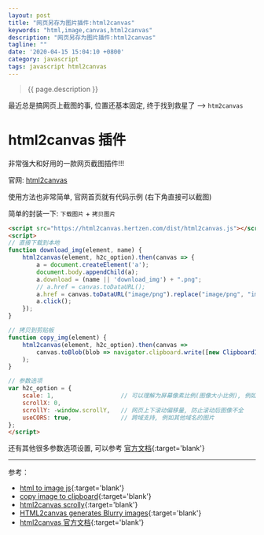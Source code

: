 ```yaml
---
layout: post
title: "网页另存为图片插件:html2canvas"
keywords: "html,image,canvas,html2canvas"
description: "网页另存为图片插件:html2canvas"
tagline: ""
date: '2020-04-15 15:04:10 +0800'
category: javascript
tags: javascript html2canvas
---
```

> {{ page.description }}

最近总是搞网页上截图的事, 位置还基本固定, 终于找到救星了 --> `htm2canvas` 

# html2canvas 插件

非常强大和好用的一款网页截图插件!!!

官网: [html2canvas](http://html2canvas.hertzen.com/) 

使用方法也非常简单, 官网首页就有代码示例 (右下角直接可以截图)

简单的封装一下: `下载图片` + `拷贝图片`
```html
<script src="https://html2canvas.hertzen.com/dist/html2canvas.js"></script>
<script>
// 直接下载到本地
function download_img(element, name) {
    html2canvas(element, h2c_option).then(canvas => {
        a = document.createElement('a');
        document.body.appendChild(a);
        a.download = (name || 'download_img') + ".png";
        // a.href = canvas.toDataURL();
        a.href = canvas.toDataURL("image/png").replace("image/png", "image/octet-stream");
        a.click();
    });
}

// 拷贝到剪贴板
function copy_img(element) {
    html2canvas(element, h2c_option).then(canvas =>
        canvas.toBlob(blob => navigator.clipboard.write([new ClipboardItem({'image/png': blob})]))
    );
}

// 参数选项
var h2c_option = {
    scale: 1,                   // 可以理解为屏幕像素比例(图像大小比例), 例如Mac Retina高清屏, 默认为:2
    scrollX: 0, 
    scrollY: -window.scrollY,   // 网页上下滚动偏移量, 防止滚动后图像不全
    useCORS: true,              // 跨域支持, 例如其他域名的图片
};
</script>
```

还有其他很多参数选项设置, 可以参考 [官方文档](https://html2canvas.hertzen.com/configuration){:target='blank'}

---
参考：
- [html to image js](https://stackoverflow.com/questions/10721884/render-html-to-an-image){:target='blank'}
- [copy image to clipboard](https://stackoverflow.com/questions/33175909/copy-image-to-clipboard){:target='blank'}
- [html2canvas scrolly](https://github.com/niklasvh/html2canvas/issues/1878){:target='blank'}
- [HTML2canvas generates Blurry images](https://stackoverflow.com/questions/22803825/html2canvas-generates-blurry-images){:target='blank'}
- [html2canvas 官方文档](https://html2canvas.hertzen.com/configuration){:target='blank'}

